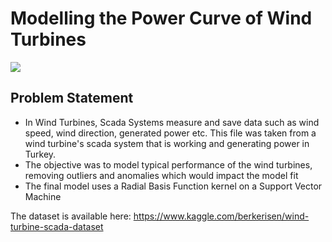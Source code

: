# Modelling the Power Curve of Wind Turbines
![](https://assets.justenergy.com/wp-content/uploads/2020/11/wind-energy-image-definition.jpg)

## Problem Statement

- In Wind Turbines, Scada Systems measure and save data such as wind speed, wind direction, generated power etc. This file was taken from a wind turbine's scada system that is working and generating power in Turkey.
- The objective was to model typical performance of the wind turbines, removing outliers and anomalies which would impact the model fit
- The final model uses a Radial Basis Function kernel on a Support Vector Machine

The dataset is available here: https://www.kaggle.com/berkerisen/wind-turbine-scada-dataset
